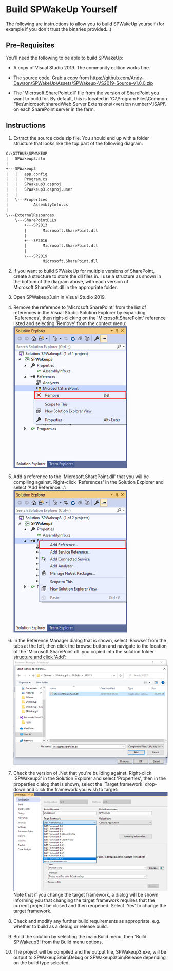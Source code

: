 # Build SPWakeUp Yourself

The following are instructions to allow you to build SPWakeUp yourself (for example if you don't trust the binaries provided...)

## Pre-Requisites

You'll need the following to be able to build SPWakeUp:

- A copy of Visual Studio 2019. The community edition works fine.

- The source code. Grab a copy from https://github.com/Andy-Dawson/SPWakeUp/Assets/SPWakeup-VS2019-Source-v1.0.0.zip

- The 'Microsoft.SharePoint.dll' file from the version of SharePoint you want to build for. By default, this is located in 'C:\\Program Files\\Common Files\\microsoft shared\\Web Server Extensions\\\<version number>\\ISAPI\\' on each SharePoint server in the farm.

## Instructions

1. Extract the source code zip file. You should end up with a folder structure that looks like the top part of the following diagram:

```
C:\GITHUB\SPWAKEUP
|   SPWakeup3.sln
|
+---SPWakeup3
|   |   app.config
|   |   Program.cs
|   |   SPWakeup3.csproj
|   |   SPWakeup3.csproj.user
|   |
|   \---Properties
|           AssemblyInfo.cs
|
\---ExternalResources
    \---SharePointDLLs
        +---SP2013
        |       Microsoft.SharePoint.dll
        |
        +---SP2016
        |       Microsoft.SharePoint.dll
        |
        \---SP2019
                Microsoft.SharePoint.dll
```

2. If you want to build SPWakeUp for multiple versions of SharePoint, create a structure to store the dll files in. I use a structure as shown in the bottom of the diagram above, with each version of Microsoft.SharePoint.dll in the appropriate folder.

3. Open SPWakeup3.sln in Visual Studio 2019.

4. Remove the reference to 'Microsoft.SharePoint' from the list of references in the Visual Studio Solution Explorer by expanding 'References', then right-clicking on the 'Microsoft.SharePoint' reference listed and selecting 'Remove' from the context menu:  
![Remove the reference to Microsoft.SharePoint from the list of references](Media/build-it-yourself/remove-microsoft.pharepoint-reference.png)

5. Add a reference to the 'Microsoft.SharePoint.dll' that you will be compiling against. Right-click 'References' in the Solution Explorer and select 'Add Reference...':  
![Add a reference](Media/build-it-yourself/add-reference.png)

6. In the Reference Manager dialog that is shown, select 'Browse' from the tabs at the left, then click the browse button and navigate to the location of the 'Microsoft.SharePoint dll' you copied into the solution folder structure and click 'Add':  
![Reference Manager - adding the Microsoft.SharePoint.dll for SharePoint 2013](Media/build-it-yourself/reference-manager.png)

7. Check the version of .Net that you're building against. Right-click 'SPWakeup3' in the Solution Explorer and select 'Properties', then in the properties dialog that is shown, select the 'Target framework' drop-down and click the framework you wish to target:  
![Target framework](Media/build-it-yourself/target-framework.png)  
Note that if you change the target framework, a dialog will be shown informing you that changing the target framework requires that the current project be closed and then reopened. Select 'Yes' to change the target framework.

8. Check and modify any further build requirements as appropriate, e.g. whether to build as a debug or release build.

9. Build the solution by selecting the main Build menu, then 'Build SPWakeup3' from the Build menu options.

10. The project will be compiled and the output file, SPWakeup3.exe, will be output to SPWakeup3\bin\Debug or SPWakeup3\bin\Release depending on the build type selected.
